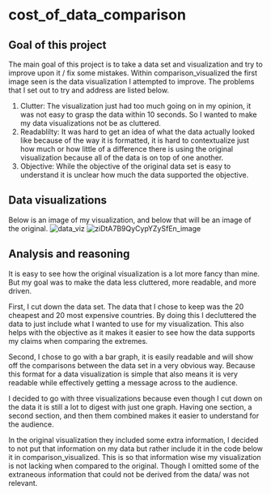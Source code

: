 # cost_of_data_comparison
## Goal of this project
The main goal of this project is to take a data set and visualization and try to improve upon it / fix some mistakes.
Within comparison_visualized the first image seen is the data visualization I attempted to improve.
The problems that I set out to try and address are listed below.

1. Clutter: The visualization just had too much going on in my opinion, it was not easy to grasp the data within 10 seconds. So I wanted to make my data visualizations not be as cluttered.
2. Readablilty: It was hard to get an idea of what the data actually looked like because of the way it is formatted, it is hard to contextualize just how much or how little of a difference there is using the original visualization because all of the data is on top of one another.
3. Objective: While the objective of the original data set is easy to understand it is unclear how much the data supported the objective.

## Data visualizations
Below is an image of my visualization, and below that will be an image of the original.
![data_viz](https://user-images.githubusercontent.com/68137495/184253651-13ac6d6c-6fac-4349-ac85-302de2868ccb.png)
![ziDtA7B9QyCypYZySfEn_image](https://user-images.githubusercontent.com/68137495/184254523-34b50387-384f-4b47-aabd-e74c7755187d.png)

## Analysis and reasoning
It is easy to see how the original visualization is a lot more fancy than mine.
But my goal was to make the data less cluttered, more readable, and more driven.

First, I cut down the data set. The data that I chose to keep was the 20 cheapest and 20 most expensive countries.
By doing this I decluttered the data to just include what I wanted to use for my visualization. This also helps with the objective as it makes it easier to see
how the data supports my claims when comparing the extremes.

Second, I chose to go with a bar graph, it is easily readable and will show off the comparisons between the data set in a very obvious way. Because this format for a data visualization is simple that also means it is very readable while effectively getting a message across to the audience.

I decided to go with three visualizations because even though I cut down on the data it is still a lot to digest with just one graph. Having one section, a second section, and then them combined makes it easier to understand for the audience.

In the original visualization they included some extra information, I decided to not put that information on my data but rather include it in the code below it in comparison_visualized. This is so that information wise my visualization is not lacking when compared to the original. Though I omitted some of the extraneous information that could not be derived from the data/ was not relevant.
